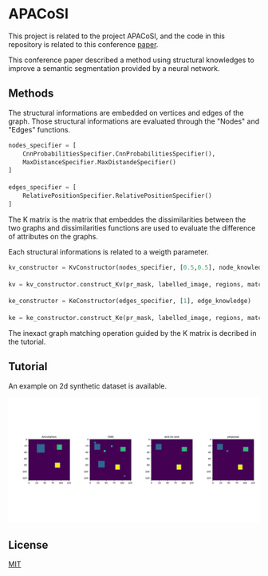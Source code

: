 # APACoSI

This project is related to the project APACoSI, and the code in this repository is related to this conference [paper](https://link.springer.com/chapter/10.1007/978-3-031-09037-0_15).

This conference paper described a method using structural knowledges to improve a semantic segmentation provided by a neural network.

## Methods

The structural informations are embedded on vertices and edges of the graph. Those structural informations are evaluated through the "Nodes" and "Edges" functions. 

```python
nodes_specifier = [
    CnnProbabilitiesSpecifier.CnnProbabilitiesSpecifier(),
    MaxDistanceSpecifier.MaxDistandeSpecifier()
]

edges_specifier = [
    RelativePositionSpecifier.RelativePositionSpecifier()
]
```

The K matrix is the matrix that embeddes the dissimilarities between the two graphs and dissimilarities functions are used to evaluate the difference of attributes on the graphs.

Each structural informations is related to a weigth parameter.

```python
kv_constructor = KvConstructor(nodes_specifier, [0.5,0.5], node_knowledge)
        
kv = kv_constructor.construct_Kv(pr_mask, labelled_image, regions, matching, params)

ke_constructor = KeConstructor(edges_specifier, [1], edge_knowledge)

ke = ke_constructor.construct_Ke(pr_mask, labelled_image, regions, matching, params)
```

The inexact graph matching operation guided by the K matrix is decribed in the tutorial.

## Tutorial

An example on 2d synthetic dataset is available.

![Alt text](repository/proposal_example.png?raw=true "Example on a synthethic image.")

## License
[MIT](https://choosealicense.com/licenses/mit/)
